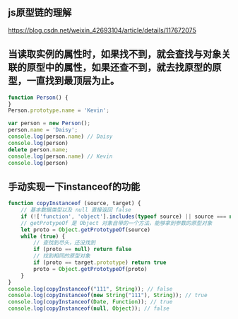 

## js原型链的理解
https://blog.csdn.net/weixin_42693104/article/details/117672075


## 当读取实例的属性时，如果找不到，就会查找与对象关联的原型中的属性，如果还查不到，就去找原型的原型，一直找到最顶层为止。
``` js
function Person() {
}
Person.prototype.name = 'Kevin';

var person = new Person();
person.name = 'Daisy';
console.log(person.name) // Daisy
console.log(person)
delete person.name;
console.log(person.name) // Kevin
console.log(person)
```


## 手动实现一下instanceof的功能
``` js
function copyInstanceof (source, target) {
    // 基本数据类型以及 null 直接返回 false
    if (!['function', 'object'].includes(typeof source) || source === null) return false
    // getProtypeOf 是 Object 对象自带的一个方法，能够拿到参数的原型对象
    let proto = Object.getPrototypeOf(source)
    while (true) {
        // 查找到尽头，还没找到
        if (proto == null) return false
        // 找到相同的原型对象
        if (proto == target.prototype) return true
        proto = Object.getPrototypeOf(proto)
    }
}
console.log(copyInstanceof("111", String)); // false
console.log(copyInstanceof(new String("111"), String)); // true
console.log(copyInstanceof(Date, Function)); // true
console.log(copyInstanceof(null, Object)); // false

```

